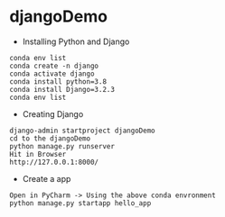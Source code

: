 # djangoDemo

- Installing Python and Django
```
conda env list
conda create -n django
conda activate django
conda install python=3.8
conda install Django=3.2.3
conda env list
```

- Creating Django
```
django-admin startproject djangoDemo
cd to the djangoDemo
python manage.py runserver
Hit in Browser
http://127.0.0.1:8000/
```

- Create a app
```
Open in PyCharm -> Using the above conda envronment
python manage.py startapp hello_app
```

